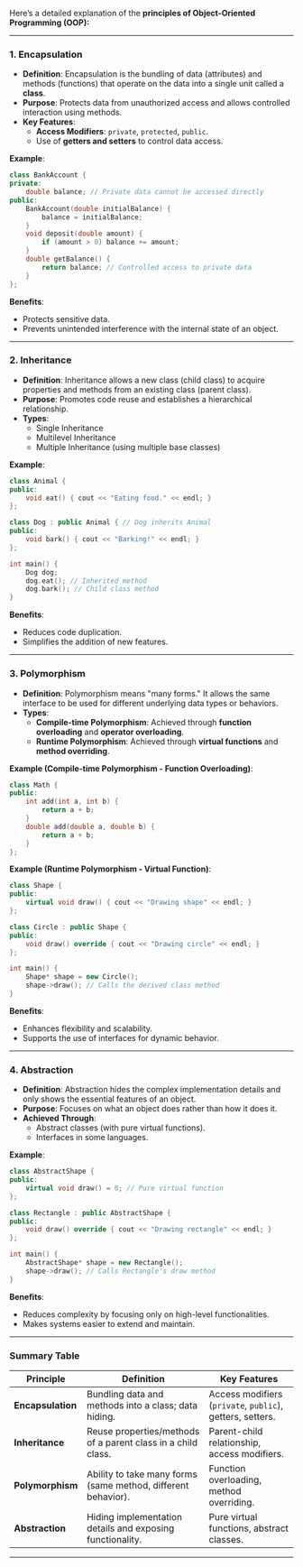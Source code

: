 Here’s a detailed explanation of the **principles of Object-Oriented Programming (OOP):**  

---

### **1. Encapsulation**
   - **Definition**: Encapsulation is the bundling of data (attributes) and methods (functions) that operate on the data into a single unit called a **class**.  
   - **Purpose**: Protects data from unauthorized access and allows controlled interaction using methods.  
   - **Key Features**:  
     - **Access Modifiers**: `private`, `protected`, `public`.  
     - Use of **getters and setters** to control data access.  

   **Example**:  
   ```cpp
   class BankAccount {
   private:
       double balance; // Private data cannot be accessed directly
   public:
       BankAccount(double initialBalance) {
           balance = initialBalance;
       }
       void deposit(double amount) {
           if (amount > 0) balance += amount;
       }
       double getBalance() {
           return balance; // Controlled access to private data
       }
   };
   ```

   **Benefits**:
   - Protects sensitive data.
   - Prevents unintended interference with the internal state of an object.

---

### **2. Inheritance**
   - **Definition**: Inheritance allows a new class (child class) to acquire properties and methods from an existing class (parent class).  
   - **Purpose**: Promotes code reuse and establishes a hierarchical relationship.  
   - **Types**:  
     - Single Inheritance  
     - Multilevel Inheritance  
     - Multiple Inheritance (using multiple base classes)  

   **Example**:  
   ```cpp
   class Animal {
   public:
       void eat() { cout << "Eating food." << endl; }
   };

   class Dog : public Animal { // Dog inherits Animal
   public:
       void bark() { cout << "Barking!" << endl; }
   };

   int main() {
       Dog dog;
       dog.eat(); // Inherited method
       dog.bark(); // Child class method
   }
   ```

   **Benefits**:
   - Reduces code duplication.
   - Simplifies the addition of new features.

---

### **3. Polymorphism**
   - **Definition**: Polymorphism means "many forms." It allows the same interface to be used for different underlying data types or behaviors.  
   - **Types**:
     - **Compile-time Polymorphism**: Achieved through **function overloading** and **operator overloading**.
     - **Runtime Polymorphism**: Achieved through **virtual functions** and **method overriding**.  

   **Example (Compile-time Polymorphism - Function Overloading)**:  
   ```cpp
   class Math {
   public:
       int add(int a, int b) {
           return a + b;
       }
       double add(double a, double b) {
           return a + b;
       }
   };
   ```

   **Example (Runtime Polymorphism - Virtual Function)**:  
   ```cpp
   class Shape {
   public:
       virtual void draw() { cout << "Drawing shape" << endl; }
   };

   class Circle : public Shape {
   public:
       void draw() override { cout << "Drawing circle" << endl; }
   };

   int main() {
       Shape* shape = new Circle();
       shape->draw(); // Calls the derived class method
   }
   ```

   **Benefits**:
   - Enhances flexibility and scalability.
   - Supports the use of interfaces for dynamic behavior.

---

### **4. Abstraction**
   - **Definition**: Abstraction hides the complex implementation details and only shows the essential features of an object.  
   - **Purpose**: Focuses on what an object does rather than how it does it.  
   - **Achieved Through**:
     - Abstract classes (with pure virtual functions).
     - Interfaces in some languages.  

   **Example**:  
   ```cpp
   class AbstractShape {
   public:
       virtual void draw() = 0; // Pure virtual function
   };

   class Rectangle : public AbstractShape {
   public:
       void draw() override { cout << "Drawing rectangle" << endl; }
   };

   int main() {
       AbstractShape* shape = new Rectangle();
       shape->draw(); // Calls Rectangle's draw method
   }
   ```

   **Benefits**:
   - Reduces complexity by focusing only on high-level functionalities.
   - Makes systems easier to extend and maintain.

---

### **Summary Table**

| Principle         | Definition                                                   | Key Features                                       |
|--------------------|-------------------------------------------------------------|---------------------------------------------------|
| **Encapsulation**  | Bundling data and methods into a class; data hiding.         | Access modifiers (`private`, `public`), getters, setters. |
| **Inheritance**    | Reuse properties/methods of a parent class in a child class. | Parent-child relationship, access modifiers.      |
| **Polymorphism**   | Ability to take many forms (same method, different behavior).| Function overloading, method overriding.          |
| **Abstraction**    | Hiding implementation details and exposing functionality.    | Pure virtual functions, abstract classes.         |

---

